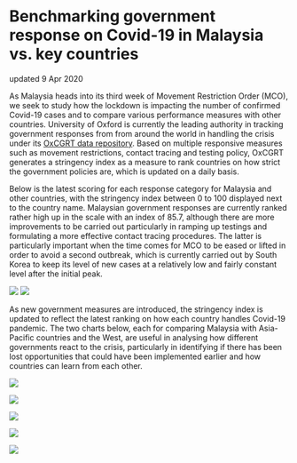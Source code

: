 # Benchmarking government response on Covid-19 in Malaysia vs. key countries
updated 9 Apr 2020
<p>
As Malaysia heads into its third week of Movement Restriction Order (MCO), we seek to study how the lockdown is impacting the number of confirmed Covid-19 cases and to compare various performance measures with other countries. University of Oxford is currently the leading authority in tracking government responses from from around the world in handling the crisis under its <a href="https://www.bsg.ox.ac.uk/research/research-projects/oxford-covid-19-government-response-tracker">OxCGRT data repository</a>. Based on multiple responsive measures such as movement restrictions, contact tracing and testing policy, OxCGRT generates a stringency index as a measure to rank countries on how strict the government policies are, which is updated on a daily basis.
<p>  
Below is the latest scoring for each response category for Malaysia and other countries, with the stringency index between 0 to 100 displayed next to the country name. Malaysian government responses are currently ranked rather high up in the scale with an index of 85.7, although there are more improvements to be carried out particularly in ramping up testings and formulating a more effective contact tracing procedures. The latter is particularly important when the time comes for MCO to be eased or lifted in order to avoid a second outbreak, which is currently carried out by South Korea to keep its level of new cases at a relatively low and fairly constant level after the initial peak.
<p>
<img src="https://github.com/khairulomar/Covid-19/blob/master/img/stringency_msia_rank_asiapac.png"> <img src="https://github.com/khairulomar/Covid-19/blob/master/img/stringency_msia_rank_west.png">
<p>
As new government measures are introduced, the stringency index is updated to reflect the latest ranking on how each country handles Covid-19 pandemic. The two charts below, each for comparing Malaysia with Asia-Pacific countries and the West, are useful in analysing how different governments react to the crisis, particularly in identifying if there has been lost opportunities that could have been implemented earlier and how countries can learn from each other.
<p>
<img src="https://github.com/khairulomar/Covid-19/blob/master/img/stringency_msia_timeline_asiapac.png">
<p>
<img src="https://github.com/khairulomar/Covid-19/blob/master/img/stringency_msia_timeline_west.png">
<p>
<img src="https://github.com/khairulomar/Covid-19/blob/master/img/lockdown_msia_post_lockdown_1.png">
<p>
<img src="https://github.com/khairulomar/Covid-19/blob/master/img/lockdown_msia_post_lockdown_2.png">
<p>
<img src="https://github.com/khairulomar/Covid-19/blob/master/img/lockdown_msia_post_lockdown_3.png">
